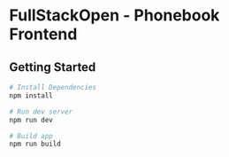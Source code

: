# FullStackOpen - Phonebook Frontend

## Getting Started

```bash
# Install Dependencies
npm install

# Run dev server
npm run dev

# Build app
npm run build
```
